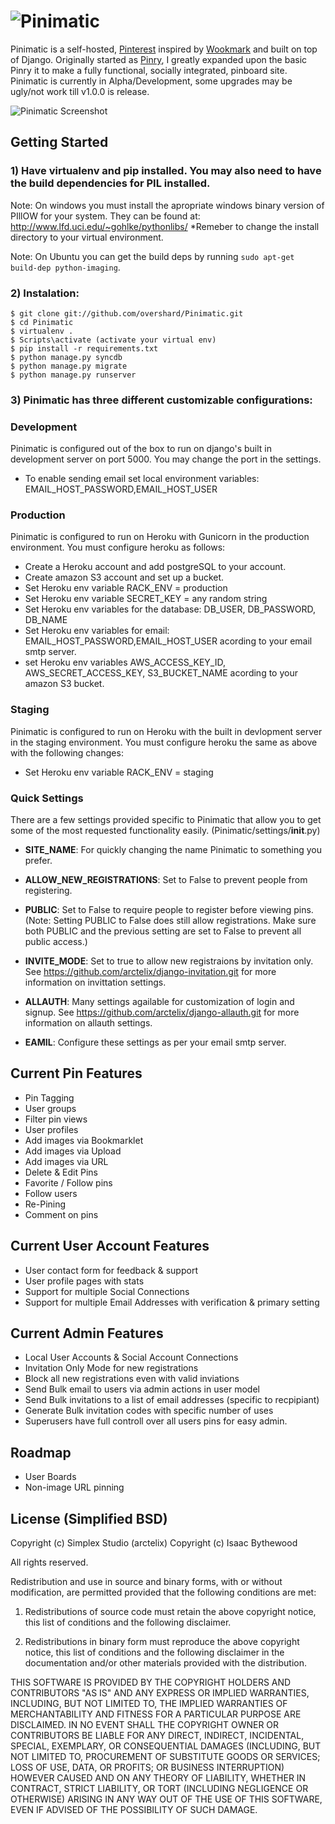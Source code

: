 # ![Pinimatic](https://github.com/arctelix/pinimatic/raw/master/logo.png)


Pinimatic is a self-hosted, [Pinterest][0] inspired by [Wookmark][1] and
built on top of Django. Originally started as [Pinry][2], I greatly expanded upon the basic
Pinry it to make a fully functional, socially integrated, pinboard site.  Pinimatic is currently in 
Alpha/Development, some upgrades may be ugly/not work till v1.0.0 is release.

![Pinimatic Screenshot](https://github.com/arctelix/pinimatic/raw/master/screenshot.png)

## Getting Started

### 1) Have virtualenv and pip installed. You may also need to have the build dependencies for PIL installed.

Note: On windows you must install the apropriate windows binary version of PIllOW for your system.
They can be found at: http://www.lfd.uci.edu/~gohlke/pythonlibs/
*Remeber to change the install directory to your virtual environment. 

Note: On Ubuntu you can get the build deps by running
`sudo apt-get build-dep python-imaging`.

### 2) Instalation:

    $ git clone git://github.com/overshard/Pinimatic.git
    $ cd Pinimatic
    $ virtualenv .
	$ Scripts\activate (activate your virtual env)
    $ pip install -r requirements.txt
    $ python manage.py syncdb
    $ python manage.py migrate
    $ python manage.py runserver

### 3) Pinimatic has three different customizable configurations:

### Development

Pinimatic is configured out of the box to run on django's built in development server on port 5000.
You may change the port in the settings.
- To enable sending email set local environment variables: EMAIL_HOST_PASSWORD,EMAIL_HOST_USER

### Production

Pinimatic is configured to run on Heroku with Gunicorn in the production environment.
You must configure heroku as follows:
- Create a Heroku account and add postgreSQL to your account.
- Create amazon S3 account and set up a bucket.
- Set Heroku env variable RACK_ENV = production
- Set Heroku env variable SECRET_KEY = any random string
- Set Heroku env variables for the database: DB_USER, DB_PASSWORD, DB_NAME
- Set Heroku env variables for email: EMAIL_HOST_PASSWORD,EMAIL_HOST_USER
  acording to your email smtp server.
- set Heroku env variables AWS_ACCESS_KEY_ID, AWS_SECRET_ACCESS_KEY, S3_BUCKET_NAME
  acording to your amazon S3 bucket.

### Staging
Pinimatic is configured to run on Heroku with the built in devlopment server in the 
staging environment. You must configure heroku the same as above with the following changes:
- Set Heroku env variable RACK_ENV = staging



### Quick Settings

There are a few settings provided specific to Pinimatic that allow you to get some
of the most requested functionality easily. (Pinimatic/settings/__init__.py)

 + **SITE_NAME**: For quickly changing the name Pinimatic to something you prefer.
 + **ALLOW_NEW_REGISTRATIONS**: Set to False to prevent people from registering.
 + **PUBLIC**: Set to False to require people to register before viewing pins.
   (Note: Setting PUBLIC to False does still allow registrations. Make sure
          both PUBLIC and the previous setting are set to False to prevent
          all public access.)

 + **INVITE_MODE**: Set to true to allow new registraions by invitation only.
   See https://github.com/arctelix/django-invitation.git for more information on invittation settings.
 + **ALLAUTH**: Many settings agailable for customization of login and signup.
   See https://github.com/arctelix/django-allauth.git for more information on allauth settings.
 + **EAMIL**: Configure these settings as per your email smtp server.
   
   
## Current Pin Features
 + Pin Tagging
 + User groups
 + Filter pin views
 + User profiles
 + Add images via Bookmarklet
 + Add images via Upload
 + Add images via URL
 + Delete & Edit Pins
 + Favorite / Follow pins
 + Follow users
 + Re-Pining
 + Comment on pins
 
## Current User Account Features
 + User contact form for feedback & support
 + User profile pages with stats
 + Support for multiple Social Connections 
 + Support for multiple Email Addresses with verification & primary setting 

## Current Admin Features 
 + Local User Accounts & Social Account Connections
 + Invitation Only Mode for new registrations
 + Block all new registrations even with valid inviations
 + Send Bulk email to users via admin actions in user model
 + Send Bulk invitations to a list of email addresses (specific to recpipiant)
 + Generate Bulk invitation codes with specific number of uses
 + Superusers have full controll over all users pins for easy admin.
 
## Roadmap
 + User Boards
 + Non-image URL pinning


## License (Simplified BSD)

Copyright (c) Simplex Studio (arctelix)
Copyright (c) Isaac Bythewood

All rights reserved.

Redistribution and use in source and binary forms, with or without
modification, are permitted provided that the following conditions are met:

1. Redistributions of source code must retain the above copyright notice,
   this list of conditions and the following disclaimer.

2. Redistributions in binary form must reproduce the above copyright notice,
   this list of conditions and the following disclaimer in the documentation
   and/or other materials provided with the distribution.

THIS SOFTWARE IS PROVIDED BY THE COPYRIGHT HOLDERS AND CONTRIBUTORS "AS IS" AND
ANY EXPRESS OR IMPLIED WARRANTIES, INCLUDING, BUT NOT LIMITED TO, THE IMPLIED
WARRANTIES OF MERCHANTABILITY AND FITNESS FOR A PARTICULAR PURPOSE ARE
DISCLAIMED. IN NO EVENT SHALL THE COPYRIGHT OWNER OR CONTRIBUTORS BE LIABLE FOR
ANY DIRECT, INDIRECT, INCIDENTAL, SPECIAL, EXEMPLARY, OR CONSEQUENTIAL DAMAGES
(INCLUDING, BUT NOT LIMITED TO, PROCUREMENT OF SUBSTITUTE GOODS OR SERVICES;
LOSS OF USE, DATA, OR PROFITS; OR BUSINESS INTERRUPTION) HOWEVER CAUSED AND
ON ANY THEORY OF LIABILITY, WHETHER IN CONTRACT, STRICT LIABILITY, OR TORT
(INCLUDING NEGLIGENCE OR OTHERWISE) ARISING IN ANY WAY OUT OF THE USE OF THIS
SOFTWARE, EVEN IF ADVISED OF THE POSSIBILITY OF SUCH DAMAGE.


[0]: http://pinterest.com/
[1]: http://www.wookmark.com/
[2]: https://github.com/overshard/pinry
